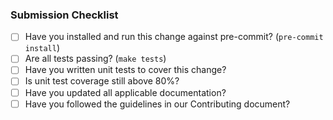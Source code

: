 ### Submission Checklist

* [ ] Have you installed and run this change against pre-commit? (`pre-commit
  install`)
* [ ] Are all tests passing? (`make tests`)
* [ ] Have you written unit tests to cover this change?
* [ ] Is unit test coverage still above 80%?
* [ ] Have you updated all applicable documentation?
* [ ] Have you followed the guidelines in our Contributing document?
